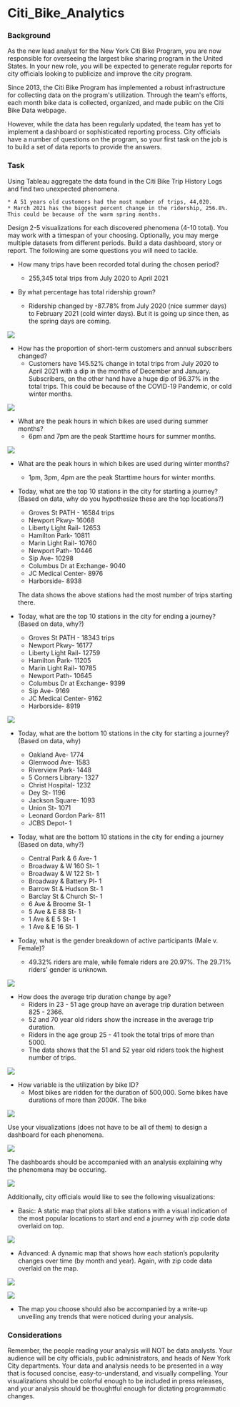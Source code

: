 # Citi_Bike_Analytics

### Background

As the new lead analyst for the New York Citi Bike Program, you are now responsible for overseeing the largest bike sharing program in the United States. In your new role, you will be expected to generate regular reports for city officials looking to publicize and improve the city program.

Since 2013, the Citi Bike Program has implemented a robust infrastructure for collecting data on the program's utilization. Through the team's efforts, each month bike data is collected, organized, and made public on the Citi Bike Data webpage.

However, while the data has been regularly updated, the team has yet to implement a dashboard or sophisticated reporting process. City officials have a number of questions on the program, so your first task on the job is to build a set of data reports to provide the answers.

### Task

Using Tableau aggregate the data found in the Citi Bike Trip History Logs and find two unexpected phenomena. 

    * A 51 years old customers had the most number of trips, 44,020.
    * March 2021 has the biggest percent change in the ridership, 256.8%. This could be because of the warm spring months.

Design 2-5 visualizations for each discovered phenomena (4-10 total). You may work with a timespan of your choosing. Optionally, you may merge multiple datasets from different periods. Build a data dashboard, story or report. The following are some questions you will need to tackle.

* How many trips have been recorded total during the chosen period?
    * 255,345 total trips from July 2020 to April 2021

* By what percentage has total ridership grown?
    * Ridership changed by -87.78% from July 2020 (nice summer days) to February 2021 (cold winter days). But it is going up since then, as the spring days are coming.

![](https://github.com/poonam-ux/Tableau_Citi_Bike_Analytics/blob/main/images/Viz_monthly_trips.png)

* How has the proportion of short-term customers and annual subscribers changed?
    * Customers have 145.52% change in total trips from July 2020 to April 2021 with a dip in the months of December and January. Subscribers, on the other hand have a huge dip of 96.37% in the total trips. This could be because of the COVID-19 Pandemic, or cold winter months.

![](https://github.com/poonam-ux/Tableau_Citi_Bike_Analytics/blob/main/images/customers_vs_subscribers.png)

* What are the peak hours in which bikes are used during summer months?
    * 6pm and 7pm are the peak Starttime hours for summer months.

![](https://github.com/poonam-ux/Tableau_Citi_Bike_Analytics/blob/main/images/Analysis2.png)

* What are the peak hours in which bikes are used during winter months?
    * 1pm, 3pm, 4pm are the peak Starttime hours for winter months.

* Today, what are the top 10 stations in the city for starting a journey? (Based on data, why do you hypothesize these are the top locations?)
    * Groves St PATH - 16584 trips
    * Newport Pkwy- 16068
    * Liberty Light Rail- 12653
    * Hamilton Park- 10811
    * Marin Light Rail- 10760
    * Newport Path- 10446
    * Sip Ave- 10298
    * Columbus Dr at Exchange- 9040
    * JC Medical Center- 8976
    * Harborside- 8938

    The data shows the above stations had the most number of trips starting there.

* Today, what are the top 10 stations in the city for ending a journey? (Based on data, why?)
    * Groves St PATH - 18343 trips
    * Newport Pkwy- 16177
    * Liberty Light Rail- 12759
    * Hamilton Park- 11205
    * Marin Light Rail- 10785
    * Newport Path- 10645
    * Columbus Dr at Exchange- 9399
    * Sip Ave- 9169
    * JC Medical Center- 9162
    * Harborside- 8919

![](https://github.com/poonam-ux/Tableau_Citi_Bike_Analytics/blob/main/images/Analysis_top_bottom_stations.png)

* Today, what are the bottom 10 stations in the city for starting a journey? (Based on data, why)
    * Oakland Ave- 1774
    * Glenwood Ave- 1583
    * Riverview Park- 1448
    * 5 Corners Library- 1327
    * Christ Hospital- 1232
    * Dey St- 1196
    * Jackson Square- 1093
    * Union St- 1071
    * Leonard Gordon Park- 811
    * JCBS Depot- 1

* Today, what are the bottom 10 stations in the city for ending a journey (Based on data, why?)
    * Central Park & 6 Ave- 1
    * Broadway & W 160 St- 1
    * Broadway & W 122 St- 1
    * Broadway & Battery Pl- 1
    * Barrow St & Hudson St- 1
    * Barclay St & Church St- 1
    * 6 Ave & Broome St- 1
    * 5 Ave & E 88 St- 1
    * 1 Ave & E 5 St- 1
    * 1 Ave & E 16 St- 1

* Today, what is the gender breakdown of active participants (Male v. Female)?
    * 49.32%  riders are male, while female riders are 20.97%. The 29.71% riders' gender is unknown.

![](https://github.com/poonam-ux/Tableau_Citi_Bike_Analytics/blob/main/images/gender_breakdown.png)

* How does the average trip duration change by age?
    * Riders in 23 - 51 age group have an average trip duration between 825 - 2366.
    * 52 and 70 year old riders show the increase in the average trip duration.
    * Riders in the age group 25 - 41 took the total trips of more than 5000.
    * The data shows that the 51 and 52 year old riders took the highest number of trips.

![](https://github.com/poonam-ux/Tableau_Citi_Bike_Analytics/blob/main/images/Analysis3.png)

* How variable is the utilization by bike ID?
    * Most bikes are ridden for the duration of 500,000. Some bikes have durations of more than 2000K. The bike 

![](https://github.com/poonam-ux/Tableau_Citi_Bike_Analytics/blob/main/images/viz_bike_duration.png)

Use your visualizations (does not have to be all of them) to design a dashboard for each phenomena.

![](https://github.com/poonam-ux/Tableau_Citi_Bike_Analytics/blob/main/images/Viz_monthly_trips.png)

The dashboards should be accompanied with an analysis explaining why the phenomena may be occuring.

![](https://github.com/poonam-ux/Tableau_Citi_Bike_Analytics/blob/main/images/Viz_age.png)

Additionally, city officials would like to see the following visualizations:

* Basic: A static map that plots all bike stations with a visual indication of the most popular locations to start and end a journey with zip code data overlaid on top.

![](https://github.com/poonam-ux/Tableau_Citi_Bike_Analytics/blob/main/images/Analysis_map.png)

* Advanced: A dynamic map that shows how each station’s popularity changes over time (by month and year). Again, with zip code data overlaid on the map.

![](https://github.com/poonam-ux/Tableau_Citi_Bike_Analytics/blob/main/images/viz_map_popular_station_start.png)

![](https://github.com/poonam-ux/Tableau_Citi_Bike_Analytics/blob/main/images/viz_map_popular_station_end.png)

* The map you choose should also be accompanied by a write-up unveiling any trends that were noticed during your analysis.

### Considerations

Remember, the people reading your analysis will NOT be data analysts. Your audience will be city officials, public administrators, and heads of New York City departments. Your data and analysis needs to be presented in a way that is focused concise, easy-to-understand, and visually compelling. Your visualizations should be colorful enough to be included in press releases, and your analysis should be thoughtful enough for dictating programmatic changes.
